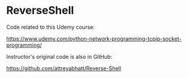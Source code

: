 # ReverseShell

Code related to this Udemy course:

https://www.udemy.com/python-network-programming-tcpip-socket-programming/

Instructor's original code is also in GitHub:

https://github.com/attreyabhatt/Reverse-Shell 